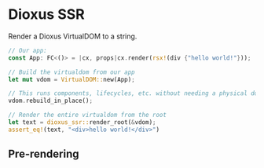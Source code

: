 # Dioxus SSR

Render a Dioxus VirtualDOM to a string.

```rust
// Our app:
const App: FC<()> = |cx, props|cx.render(rsx!(div {"hello world!"}));

// Build the virtualdom from our app
let mut vdom = VirtualDOM::new(App);

// This runs components, lifecycles, etc. without needing a physical dom. Some features (like noderef) won't work.
vdom.rebuild_in_place();

// Render the entire virtualdom from the root
let text = dioxus_ssr::render_root(&vdom);
assert_eq!(text, "<div>hello world!</div>")
```



## Pre-rendering


